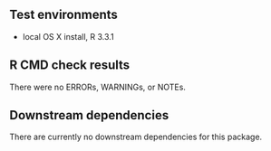 ## Test environments
* local OS X install, R 3.3.1

## R CMD check results
There were no ERRORs, WARNINGs, or NOTEs. 

## Downstream dependencies
There are currently no downstream dependencies for this package.